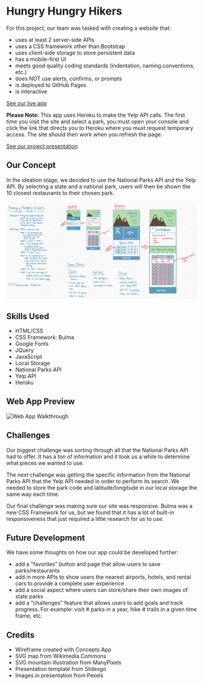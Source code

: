 # Hungry Hungry Hikers

For this project, our team was tasked with creating a website that:
- uses at least 2 server-side APIs
- uses a CSS framework other than Bootstrap
- uses client-side storage to store persistent data
- has a mobile-first UI
- meets good quality coding standards (indentation, naming conventions, etc.)
- does NOT use alerts, confirms, or prompts
- is deployed to GitHub Pages
- is interactive

[See our live app](https://kelsie-c.github.io/national-parks/index.html)

**Please Note:** This app uses Heroku to make the Yelp API calls. The first time you visit the site and select a park, you must open your console and click the link that directs you to Heroku where you must request temporary access. The site should then work when you refresh the page.

[See our project presentation](https://docs.google.com/presentation/d/19Boenw4lvCj53aU_1DpNeGzk6PujBN4b/edit#slide=id.p1)

## Our Concept

In the ideation stage, we decided to use the National Parks API and the Yelp API. By selecting a state and a national park, users will then be shown the 10 closest restaurants to their chosen park. 

![Our Wireframe](./assets/HungryHungryHikers2.png)

## Skills Used

- HTML/CSS
- CSS Framework: Bulma
- Google Fonts
- JQuery
- JavaScript
- Local Storage
- National Parks API
- Yelp API
- Heroku

## Web App Preview

![Web App Walkthrough](./assets/walkthrough.gif)

## Challenges

Our biggest challenge was sorting through all that the National Parks API had to offer. It has a ton of information and it took us a while to determine what pieces we wanted to use. 

The next challenge was getting the specific information from the National Parks API that the Yelp API needed in order to perform its search. We needed to store the park code and latitude/longitude in our local storage the same way each time. 

Our final challenge was making sure our site was responsive. Bulma was a new CSS Framework for us, but we found that it has a lot of built-in responsiveness that just required a little research for us to use.

## Future Development

We have some thoughts on how our app could be developed further:
- add a "favorites" button and page that allow users to save parks/restaurants
- add in more APIs to show users the nearest airports, hotels, and rental cars to provide a complete user experience
- add a social aspect where users can store/share their own images of state parks
- add a "challenges" feature that allows users to add goals and track progress. For example: visit # parks in a year, hike # trails in a given time frame, etc.

## Credits

- Wireframe created with Concepts App
- SVG map from Wikimedia Commons
- SVG mountain illustration from ManyPixels
- Presentation template from Slidesgo
- Images in presentation from Pexels
